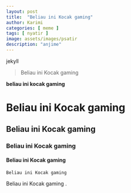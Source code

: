 ```yaml
---
layout: post
title:  "Beliau ini Kocak gaming"
author: Karimi
categories: [ meme ]
tags: [ nyatir ]
image: assets/images/psatir
description: "anjime"
---
```


jekyll

>Beliau ini Kocak gaming

**beliau ini kocak gaming**

# Beliau ini Kocak gaming 
## Beliau ini Kocak gaming
### Beliau ini Kocak gaming 
#### Beliau ini Kocak gaming 

```html
Beliau ini Kocak gaming
```

<span class="spoiler">Beliau ini Kocak gaming .</span>
